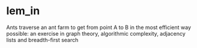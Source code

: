 # lem_in
Ants traverse an ant farm to get from point A to B in the most efficient way possible: an exercise in graph theory, algorithmic complexity, adjacency lists and breadth-first search
